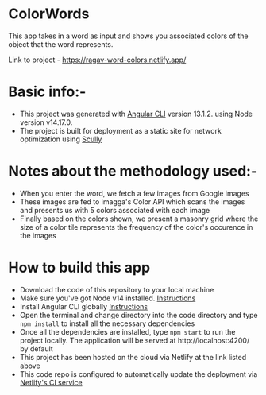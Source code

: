# ColorWords

This app takes in a word as input and shows you associated colors of the object that the word represents.

Link to project - https://ragav-word-colors.netlify.app/

# Basic info:-

- This project was generated with [Angular CLI](https://github.com/angular/angular-cli) version 13.1.2. using Node version v14.17.0.
- The project is built for deployment as a static site for network optimization using [Scully](https://scully.io/docs/learn/overview/)

# Notes about the methodology used:-

- When you enter the word, we fetch a few images from Google images
- These images are fed to imagga's Color API which scans the images and presents us with 5 colors associated with each image
- Finally based on the colors shown, we present a masonry grid where the size of a color tile represents the frequency of the color's occurence in the images

# How to build this app

- Download the code of this repository to your local machine
- Make sure you've got Node v14 installed. [Instructions](https://nodejs.org/en/download/)
- Install Angular CLI globally [Instructions](https://nodejs.org/en/download/)
- Open the terminal and change directory into the code directory and type `npm install` to install all the necessary dependencies
- Once all the dependencies are installed, type `npm start` to run the project locally. The application will be served at http://localhost:4200/ by default
- This project has been hosted on the cloud via Netlify at the link listed above
- This code repo is configured to automatically update the deployment via [Netlify's CI service](https://www.netlify.com/blog/2016/09/29/a-step-by-step-guide-deploying-on-netlify/)
